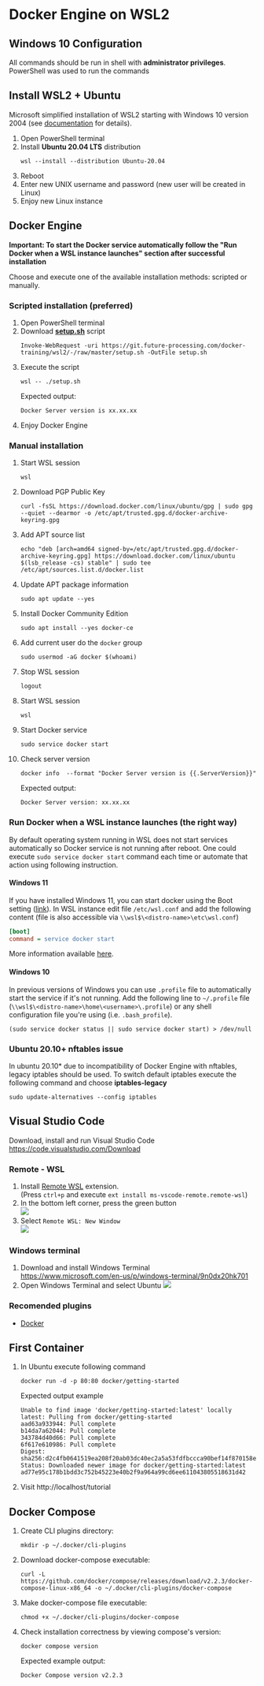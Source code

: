 # Docker Engine on WSL2

## Windows 10 Configuration

All commands should be run in shell with __administrator privileges__.
PowerShell was used to run the commands

## Install WSL2 + Ubuntu

Microsoft simplified installation of WSL2 starting with Windows 10 version 2004 (see [documentation](https://docs.microsoft.com/en-us/windows/wsl/install) for details).

1. Open PowerShell terminal
1. Install **Ubuntu 20.04 LTS** distribution
   ```
   wsl --install --distribution Ubuntu-20.04
   ```
1. Reboot
1. Enter new UNIX username and password (new user will be created in Linux)
1. Enjoy new Linux instance

## Docker Engine

**Important: To start the Docker service automatically follow the "Run Docker
when a WSL instance launches" section after successful installation**

Choose and execute one of the available installation methods: scripted or
manually.

### Scripted installation (preferred)

1. Open PowerShell terminal
1. Download **[setup.sh](./setup.sh)** script
   ```
   Invoke-WebRequest -uri https://git.future-processing.com/docker-training/wsl2/-/raw/master/setup.sh -OutFile setup.sh
   ```
1. Execute the script
   ```
   wsl -- ./setup.sh
   ```
   Expected output:
   ```
   Docker Server version is xx.xx.xx
   ```
1. Enjoy Docker Engine

### Manual installation

1. Start WSL session
   ```
   wsl
   ```
1. Download PGP Public Key
   ```
   curl -fsSL https://download.docker.com/linux/ubuntu/gpg | sudo gpg --quiet --dearmor -o /etc/apt/trusted.gpg.d/docker-archive-keyring.gpg
   ```
1. Add APT source list
   ```
   echo "deb [arch=amd64 signed-by=/etc/apt/trusted.gpg.d/docker-archive-keyring.gpg] https://download.docker.com/linux/ubuntu $(lsb_release -cs) stable" | sudo tee /etc/apt/sources.list.d/docker.list
   ```
1. Update APT package information
   ```
   sudo apt update --yes
   ```
1. Install Docker Community Edition
   ```
   sudo apt install --yes docker-ce
   ```
1. Add current user do the `docker` group
   ```
   sudo usermod -aG docker $(whoami)
   ```
1. Stop WSL session
   ```
   logout
   ```
1. Start WSL session
   ```
   wsl
   ```
1. Start Docker service
   ```
   sudo service docker start
   ```
1. Check server version
   ```
   docker info  --format "Docker Server version is {{.ServerVersion}}"
   ```
   Expected output:
   ```
   Docker Server version: xx.xx.xx
   ```

### Run Docker when a WSL instance launches (the right way)

By default operating system running in WSL does not start services
automatically so Docker service is not running after reboot. One could execute
`sudo service docker start` command each time or automate that action using
following instruction.

#### Windows 11
If you have installed Windows 11, you can start docker using the Boot setting ([link](https://docs.microsoft.com/en-us/windows/wsl/wsl-config#boot-settings)).
In WSL instance edit file `/etc/wsl.conf` and add the following content (file is
also accessible via `\\wsl$\<distro-name>\etc\wsl.conf`)

```ini
[boot]
command = service docker start
```

More information available [here](https://docs.microsoft.com/en-us/windows/wsl/wsl-config).

#### Windows 10
In previous versions of Windows you can use `.profile` file to automatically start the service if it's not running.
Add the following line to `~/.profile` file (`\\wsl$\<distro-name>\home\<username>\.profile`) or any shell configuration file you're using (i.e. `.bash_profile`).
```
(sudo service docker status || sudo service docker start) > /dev/null
```


### Ubuntu 20.10+ nftables issue

In ubuntu 20.10* due to incompatibility of Docker Engine with nftables, legacy
iptables should be used. To switch default iptables execute the following command and choose **iptables-legacy**
```
sudo update-alternatives --config iptables
```

## Visual Studio Code

Download, install and run Visual Studio Code\
https://code.visualstudio.com/Download

### Remote - WSL

1. Install [Remote WSL](https://marketplace.visualstudio.com/items?itemName=ms-vscode-remote.remote-wsl) extension.\
   (Press `ctrl+p` and execute `ext install ms-vscode-remote.remote-wsl`)
1. In the bottom left corner, press the green button\
   ![](images/vscode-remote-select.png)
1. Select `Remote WSL: New Window`\
   ![](images/vscode-remote-wsl2.png)

### Windows terminal

1. Download and install Windows Terminal\
   https://www.microsoft.com/en-us/p/windows-terminal/9n0dx20hk701
1. Open Windows Terminal and select Ubuntu
   ![](images/windows-terminal-ubuntu.png)

### Recomended plugins

- [Docker](https://marketplace.visualstudio.com/items?itemName=ms-azuretools.vscode-docker)

## First Container

1. In Ubuntu execute following command
   ```
   docker run -d -p 80:80 docker/getting-started
   ```

   Expected output example
   ```
   Unable to find image 'docker/getting-started:latest' locally
   latest: Pulling from docker/getting-started
   aad63a933944: Pull complete
   b14da7a62044: Pull complete
   343784d40d66: Pull complete
   6f617e610986: Pull complete
   Digest: sha256:d2c4fb0641519ea208f20ab03dc40ec2a5a53fdfbccca90bef14f870158ed577
   Status: Downloaded newer image for docker/getting-started:latest
   ad77e95c178b1bdd3c752b45223e40b2f9a964a99cd6ee611043805518631d42
   ```
1.  Visit http://localhost/tutorial

## Docker Compose

1. Create CLI plugins directory:
   ```
   mkdir -p ~/.docker/cli-plugins
   ```
1. Download docker-compose executable:
   ```
   curl -L https://github.com/docker/compose/releases/download/v2.2.3/docker-compose-linux-x86_64 -o ~/.docker/cli-plugins/docker-compose
   ```
1. Make docker-compose file executable:
   ```
   chmod +x ~/.docker/cli-plugins/docker-compose
   ```
1. Check installation correctness by viewing compose's version:
   ```
   docker compose version
   ```

   Expected example output:
   ```
   Docker Compose version v2.2.3
   ```
